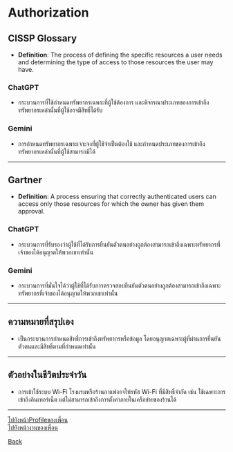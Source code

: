 # Authorization

## CISSP Glossary
- **Definition**: The process of defining the specific resources a user needs and determining the type of access to those resources the user may have.

### ChatGPT
- กระบวนการที่ใช้กำหนดทรัพยากรเฉพาะที่ผู้ใช้ต้องการ และพิจารณาประเภทของการเข้าถึงทรัพยากรเหล่านั้นที่ผู้ใช้อาจมีสิทธิ์ได้รับ

### Gemini
- การกำหนดทรัพยากรเฉพาะเจาะจงที่ผู้ใช้จำเป็นต้องใช้ และกำหนดประเภทของการเข้าถึงทรัพยากรเหล่านั้นที่ผู้ใช้สามารถมีได้

---

## Gartner
- **Definition**: A process ensuring that correctly authenticated users can access only those resources for which the owner has given them approval.

### ChatGPT
- กระบวนการที่รับรองว่าผู้ใช้ที่ได้รับการยืนยันตัวตนอย่างถูกต้องสามารถเข้าถึงเฉพาะทรัพยากรที่เจ้าของได้อนุญาตให้พวกเขาเท่านั้น

### Gemini
- กระบวนการที่มั่นใจได้ว่าผู้ใช้ที่ได้รับการตรวจสอบยืนยันตัวตนอย่างถูกต้องสามารถเข้าถึงเฉพาะทรัพยากรที่เจ้าของได้อนุญาตให้พวกเขาเท่านั้น

---

## ความหมายที่สรุปเอง
- เป็นกระบวนการกำหนดสิทธิ์การเข้าถึงทรัพยากรหรือข้อมูล โดยอนุญาตเฉพาะผู้ที่ผ่านการยืนยันตัวตนและมีสิทธิ์ตามที่กำหนดเท่านั้น

---

## ตัวอย่างในชีวิตประจำวัน
- การเข้าใช้ระบบ Wi-Fi โรงแรมหรือร้านกาแฟอาจให้รหัส Wi-Fi ที่มีสิทธิ์จำกัด เช่น ใช้เฉพาะการเข้าถึงอินเทอร์เน็ต แต่ไม่สามารถเข้าถึงการตั้งค่าภายในเครือข่ายของร้านได้

---

[ไปยังหน้าProfileของเพื่อน](https://nantta.github.io/)  
[ไปยังหน้างานของเพื่อน](https://nantta.github.io/authorization/)

[Back](README.md)
